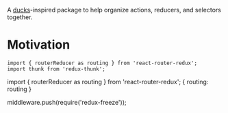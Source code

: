 A [ducks](https://github.com/erikras/ducks-modular-redux)-inspired package to help organize actions, reducers, and selectors together.

# Motivation

```
import { routerReducer as routing } from 'react-router-redux';
import thunk from 'redux-thunk';

```
import { routerReducer as routing } from 'react-router-redux';
{
  routing: routing
}

middleware.push(require('redux-freeze'));
```
